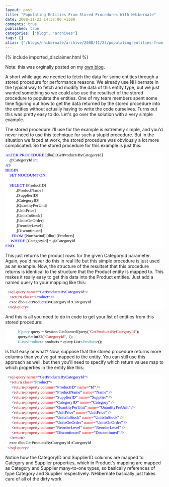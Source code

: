```yaml
---
layout: post
title: "Populating Entities From Stored Procedures With NHibernate"
date: 2008-11-23 14:37:00 +1300
comments: true
published: true
categories: ["blog", "archives"]
tags: []
alias: ["/blogs/nhibernate/archive/2008/11/23/populating-entities-from-stored-procedures-with-nhibernate.aspx"]
---
```

<!-- more -->
{% include imported_disclaimer.html %}
<p>Note: this was orginally posted on my <a target="_blank" href="http://davybrion.com/blog/2008/11/populating-entities-from-stored-procedures-with-nhibernate/">own blog</a>.</p>
<p>A short while ago we needed to fetch the data for some entities through a stored procedure for performance reasons.  We already use NHibernate in the typical way to fetch and modify the data of this entity type, but we just wanted something so we could also use the resultset of the stored procedure to populate the entities.  One of my team members spent some time figuring out how to get the data returned by the stored procedure into the entities without actually having to write the code ourselves.  Turns out this was pretty easy to do.  Let's go over the solution with a very simple example.
</p>
<p>
The stored procedure i'll use for the example is extremely simple, and you'd never need to use this technique for such a stupid procedure.  But in the situation we faced at work, the stored procedure was obviously a lot more complicated.  So the stored procedure for this example is just this:
<code>
</code></p>
<div style="font-family: Consolas; font-size: 10pt; color: black; background: white;">
<p style="margin: 0px;"><span style="color: blue;">ALTER PROCEDURE </span>[dbo].[GetProductsByCategoryId]</p>
<p style="margin: 0px;">&nbsp;&nbsp;&nbsp; @CategoryId <span style="color: blue;">int </span></p>
<p style="margin: 0px;"><span style="color: blue;">AS</span></p>
<p style="margin: 0px;"><span style="color: blue;">BEGIN</span></p>
<p style="margin: 0px;">&nbsp;&nbsp;&nbsp; <span style="color: blue;">SET NOCOUNT ON</span>;</p>
<p style="margin: 0px;">&nbsp;</p>
<p style="margin: 0px;">&nbsp;&nbsp;&nbsp; <span style="color: blue;">SELECT </span>[ProductID]</p>
<p style="margin: 0px;">&nbsp;&nbsp;&nbsp; &nbsp;&nbsp;&nbsp; &nbsp; ,[ProductName]</p>
<p style="margin: 0px;">&nbsp;&nbsp;&nbsp; &nbsp;&nbsp;&nbsp; &nbsp; ,[SupplierID]</p>
<p style="margin: 0px;">&nbsp;&nbsp;&nbsp; &nbsp;&nbsp;&nbsp; &nbsp; ,[CategoryID]</p>
<p style="margin: 0px;">&nbsp;&nbsp;&nbsp; &nbsp;&nbsp;&nbsp; &nbsp; ,[QuantityPerUnit]</p>
<p style="margin: 0px;">&nbsp;&nbsp;&nbsp; &nbsp;&nbsp;&nbsp; &nbsp; ,[UnitPrice]</p>
<p style="margin: 0px;">&nbsp;&nbsp;&nbsp; &nbsp;&nbsp;&nbsp; &nbsp; ,[UnitsInStock]</p>
<p style="margin: 0px;">&nbsp;&nbsp;&nbsp; &nbsp;&nbsp;&nbsp; &nbsp; ,[UnitsOnOrder]</p>
<p style="margin: 0px;">&nbsp;&nbsp;&nbsp; &nbsp;&nbsp;&nbsp; &nbsp; ,[ReorderLevel]</p>
<p style="margin: 0px;">&nbsp;&nbsp;&nbsp; &nbsp;&nbsp;&nbsp; &nbsp; ,[Discontinued]</p>
<p style="margin: 0px;">&nbsp;&nbsp;&nbsp; &nbsp; <span style="color: blue;">FROM </span>[Northwind].[dbo].[Products]</p>
<p style="margin: 0px;">&nbsp;&nbsp;&nbsp;&nbsp; <span style="color: blue;">WHERE </span>[CategoryId] = @CategoryId</p>
<p style="margin: 0px;"><span style="color: blue;">END</span></p>
</div>
<p>
This just returns the product rows for the given CategoryId parameter.  Again, you'd never do this in real life but this simple procedure is just used as an example.
Now, the structure of the resultset that this procedure returns is identical to the structure that the Product entity is mapped to.  This makes it really easy to get this data into the Product entities.  Just add a named query to your mapping like this:
<code>
</code></p>
<div style="font-family: Consolas; font-size: 10pt; color: black; background: white;">
<p style="margin: 0px;"><span style="color: blue;">&nbsp; &lt;</span><span style="color: #a31515;">sql-query</span><span style="color: blue;"> </span><span style="color: red;">name</span><span style="color: blue;">=</span>"<span style="color: blue;">GetProductsByCategoryId</span>"<span style="color: blue;">&gt;</span></p>
<p style="margin: 0px;"><span style="color: blue;">&nbsp; &nbsp; &lt;</span><span style="color: #a31515;">return</span><span style="color: blue;"> </span><span style="color: red;">class</span><span style="color: blue;">=</span>"<span style="color: blue;">Product</span>"<span style="color: blue;"> /&gt;</span></p>
<p style="margin: 0px;">&nbsp; &nbsp; exec dbo.GetProductsByCategoryId :CategoryId</p>
<p style="margin: 0px;"><span style="color: blue;">&nbsp; &lt;/</span><span style="color: #a31515;">sql-query</span><span style="color: blue;">&gt;</span></p>
</div>
<p>
And this is all you need to do in code to get your list of entities from this stored procedure:
<code>
</code></p>
<div style="font-family: Consolas; font-size: 10pt; color: black; background: white;">
<p style="margin: 0px;">&nbsp;&nbsp;&nbsp; &nbsp;&nbsp;&nbsp; &nbsp;&nbsp;&nbsp; <span style="color: #2b91af;">IQuery</span> query = Session.GetNamedQuery(<span style="color: #a31515;">"GetProductsByCategoryId"</span>);</p>
<p style="margin: 0px;">&nbsp;&nbsp;&nbsp; &nbsp;&nbsp;&nbsp; &nbsp;&nbsp;&nbsp; query.SetInt32(<span style="color: #a31515;">"CategoryId"</span>, 1);</p>
<p style="margin: 0px;">&nbsp;&nbsp;&nbsp; &nbsp;&nbsp;&nbsp; &nbsp;&nbsp;&nbsp; <span style="color: #2b91af;">IList</span>&lt;<span style="color: #2b91af;">Product</span>&gt; products = query.List&lt;<span style="color: #2b91af;">Product</span>&gt;();</p>
</div>
<p>
Is that easy or what?
Now, suppose that the stored procedure returns more columns than you've got mapped to the entity.  You can still use this approach as well, but then you'll need to specify which return values map to which properties in the entity like this:
<code>
</code></p>
<div style="font-family: Consolas; font-size: 10pt; color: black; background: white;">
<p style="margin: 0px;"><span style="color: blue;">&nbsp; &lt;</span><span style="color: #a31515;">sql-query</span><span style="color: blue;"> </span><span style="color: red;">name</span><span style="color: blue;">=</span>"<span style="color: blue;">GetProductsByCategoryId</span>"<span style="color: blue;">&gt;</span></p>
<p style="margin: 0px;"><span style="color: blue;">&nbsp; &nbsp; &lt;</span><span style="color: #a31515;">return</span><span style="color: blue;"> </span><span style="color: red;">class</span><span style="color: blue;">=</span>"<span style="color: blue;">Product</span>"<span style="color: blue;">&gt;</span></p>
<p style="margin: 0px;"><span style="color: blue;">&nbsp; &nbsp; &nbsp; &lt;</span><span style="color: #a31515;">return-property</span><span style="color: blue;"> </span><span style="color: red;">column</span><span style="color: blue;">=</span>"<span style="color: blue;">ProductID</span>"<span style="color: blue;"> </span><span style="color: red;">name</span><span style="color: blue;">=</span>"<span style="color: blue;">Id</span>"<span style="color: blue;"> /&gt;</span></p>
<p style="margin: 0px;"><span style="color: blue;">&nbsp; &nbsp; &nbsp; &lt;</span><span style="color: #a31515;">return-property</span><span style="color: blue;"> </span><span style="color: red;">column</span><span style="color: blue;">=</span>"<span style="color: blue;">ProductName</span>"<span style="color: blue;"> </span><span style="color: red;">name</span><span style="color: blue;">=</span>"<span style="color: blue;">Name</span>"<span style="color: blue;"> /&gt;</span></p>
<p style="margin: 0px;"><span style="color: blue;">&nbsp; &nbsp; &nbsp; &lt;</span><span style="color: #a31515;">return-property</span><span style="color: blue;"> </span><span style="color: red;">column</span><span style="color: blue;">=</span>"<span style="color: blue;">SupplierID</span>"<span style="color: blue;"> </span><span style="color: red;">name</span><span style="color: blue;">=</span>"<span style="color: blue;">Supplier</span>"<span style="color: blue;"> /&gt;</span></p>
<p style="margin: 0px;"><span style="color: blue;">&nbsp; &nbsp; &nbsp; &lt;</span><span style="color: #a31515;">return-property</span><span style="color: blue;"> </span><span style="color: red;">column</span><span style="color: blue;">=</span>"<span style="color: blue;">CategoryID</span>"<span style="color: blue;"> </span><span style="color: red;">name</span><span style="color: blue;">=</span>"<span style="color: blue;">Category</span>"<span style="color: blue;"> /&gt;</span></p>
<p style="margin: 0px;"><span style="color: blue;">&nbsp; &nbsp; &nbsp; &lt;</span><span style="color: #a31515;">return-property</span><span style="color: blue;"> </span><span style="color: red;">column</span><span style="color: blue;">=</span>"<span style="color: blue;">QuantityPerUnit</span>"<span style="color: blue;"> </span><span style="color: red;">name</span><span style="color: blue;">=</span>"<span style="color: blue;">QuantityPerUnit</span>"<span style="color: blue;"> /&gt;</span></p>
<p style="margin: 0px;"><span style="color: blue;">&nbsp; &nbsp; &nbsp; &lt;</span><span style="color: #a31515;">return-property</span><span style="color: blue;"> </span><span style="color: red;">column</span><span style="color: blue;">=</span>"<span style="color: blue;">UnitPrice</span>"<span style="color: blue;"> </span><span style="color: red;">name</span><span style="color: blue;">=</span>"<span style="color: blue;">UnitPrice</span>"<span style="color: blue;"> /&gt;</span></p>
<p style="margin: 0px;"><span style="color: blue;">&nbsp; &nbsp; &nbsp; &lt;</span><span style="color: #a31515;">return-property</span><span style="color: blue;"> </span><span style="color: red;">column</span><span style="color: blue;">=</span>"<span style="color: blue;">UnitsInStock</span>"<span style="color: blue;"> </span><span style="color: red;">name</span><span style="color: blue;">=</span>"<span style="color: blue;">UnitsInStock</span>"<span style="color: blue;"> /&gt;</span></p>
<p style="margin: 0px;"><span style="color: blue;">&nbsp; &nbsp; &nbsp; &lt;</span><span style="color: #a31515;">return-property</span><span style="color: blue;"> </span><span style="color: red;">column</span><span style="color: blue;">=</span>"<span style="color: blue;">UnitsOnOrder</span>"<span style="color: blue;"> </span><span style="color: red;">name</span><span style="color: blue;">=</span>"<span style="color: blue;">UnitsOnOrder</span>"<span style="color: blue;"> /&gt;</span></p>
<p style="margin: 0px;"><span style="color: blue;">&nbsp; &nbsp; &nbsp; &lt;</span><span style="color: #a31515;">return-property</span><span style="color: blue;"> </span><span style="color: red;">column</span><span style="color: blue;">=</span>"<span style="color: blue;">ReorderLevel</span>"<span style="color: blue;"> </span><span style="color: red;">name</span><span style="color: blue;">=</span>"<span style="color: blue;">ReorderLevel</span>"<span style="color: blue;"> /&gt;</span></p>
<p style="margin: 0px;"><span style="color: blue;">&nbsp; &nbsp; &nbsp; &lt;</span><span style="color: #a31515;">return-property</span><span style="color: blue;"> </span><span style="color: red;">column</span><span style="color: blue;">=</span>"<span style="color: blue;">Discontinued</span>"<span style="color: blue;"> </span><span style="color: red;">name</span><span style="color: blue;">=</span>"<span style="color: blue;">Discontinued</span>"<span style="color: blue;"> /&gt;</span></p>
<p style="margin: 0px;"><span style="color: blue;">&nbsp; &nbsp; &lt;/</span><span style="color: #a31515;">return</span><span style="color: blue;">&gt;</span></p>
<p style="margin: 0px;">&nbsp; &nbsp; exec dbo.GetProductsByCategoryId :CategoryId</p>
<p style="margin: 0px;"><span style="color: blue;">&nbsp; &lt;/</span><span style="color: #a31515;">sql-query</span><span style="color: blue;">&gt;</span></p>
</div>
<p>
Notice how the CategoryID and SupplierID columns are mapped to Category and Supplier properties, which in Product's mapping are mapped as Category and Supplier many-to-one types, so basically references of type Category and Supplier respectively.  NHibernate basically just takes care of all of the dirty work.</p>
